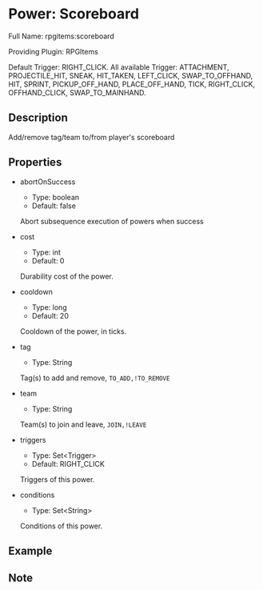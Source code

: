 # Power: Scoreboard

<!-- This file is generated ingame by `/rpgitem gen-wiki`. -->
<!-- Please only edit between "beginCustomXXXX" and "endCustomXXXX".  -->
<!-- If you want to edit description of this power or property, -->
<!-- please edit corresponding section in "resources/lang/en_US.yml" -->

Full Name: rpgitems:scoreboard

Providing Plugin: RPGItems

Default Trigger: RIGHT_CLICK. All available Trigger: ATTACHMENT, PROJECTILE_HIT, SNEAK, HIT_TAKEN, LEFT_CLICK, SWAP_TO_OFFHAND, HIT, SPRINT, PICKUP_OFF_HAND, PLACE_OFF_HAND, TICK, RIGHT_CLICK, OFFHAND_CLICK, SWAP_TO_MAINHAND.

<!-- beginCustomHeader -->
<!-- endCustomHeader -->

## Description

Add/remove tag/team to/from player's scoreboard
<!-- beginCustomDescription -->
<!-- endCustomDescription -->

## Properties

* abortOnSuccess

  * Type: boolean
  * Default: false

  Abort subsequence execution of powers when success

* cost

  * Type: int
  * Default: 0

  Durability cost of the power.

* cooldown

  * Type: long
  * Default: 20

  Cooldown of the power, in ticks.

* tag

  * Type: String

  Tag(s) to add and remove, `TO_ADD,!TO_REMOVE`

* team

  * Type: String

  Team(s) to join and leave, `JOIN,!LEAVE`

* triggers

  * Type: Set&lt;Trigger&gt;
  * Default: RIGHT_CLICK

  Triggers of this power.

* conditions

  * Type: Set&lt;String&gt;

  Conditions of this power.

<!-- beginCustomProperties -->
<!-- endCustomProperties -->

## Example

<!-- beginCustomExample -->
<!-- endCustomExample -->

## Note

<!-- beginCustomNote -->
<!-- endCustomNote -->